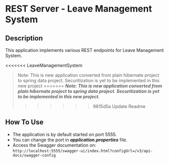 # REST Server - Leave Management System

## Description

This application implements various REST endpoints for Leave Management System.

<<<<<<< LeaveManagementSystem
> Note: This is new application converted from plain hibernate project to spring data project. Securitization is yet to be implemented in this new project
=======
***Note: This is new application converted from plain hibernate project to spring data project. Securitization is yet to be implemented in this new project.***
>>>>>>> 9815d5a Update Readme

## How To Use

- The application is by default started on port 5555.
- You can change the port in ***application.properties*** file.
- Access the Swagger documentation on:
`http://localhost:5555/swagger-ui/index.html?configUrl=/v3/api-docs/swagger-config`
